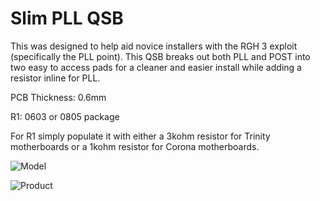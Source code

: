 # Slim PLL QSB

This was designed to help aid novice installers with the RGH 3 exploit (specifically the PLL point). This QSB breaks out both PLL and POST into two easy to access pads for a cleaner and easier install while adding a resistor inline for PLL. 

PCB Thickness: 0.6mm

R1: 0603 or 0805 package

For R1 simply populate it with either a 3kohm resistor for Trinity motherboards or a 1kohm resistor for Corona motherboards.


![Model](https://i.imgur.com/SEZhjYf.png)

![Product](https://i.imgur.com/JgcZ9Pz.png)
